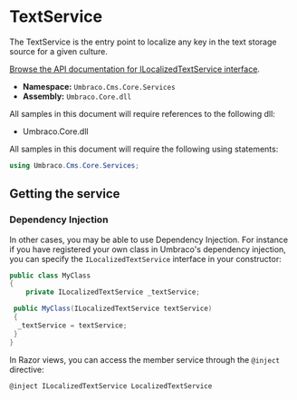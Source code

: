 # TextService

The TextService is the entry point to localize any key in the text storage source for a given culture.

[Browse the API documentation for ILocalizedTextService interface](https://apidocs.umbraco.com/v13/csharp/api/Umbraco.Cms.Core.Services.ILocalizedTextService.html).

* **Namespace:** `Umbraco.Cms.Core.Services`
* **Assembly:** `Umbraco.Core.dll`

 All samples in this document will require references to the following dll:

* Umbraco.Core.dll

All samples in this document will require the following using statements:

```csharp
using Umbraco.Cms.Core.Services;
```

## Getting the service

### Dependency Injection

In other cases, you may be able to use Dependency Injection. For instance if you have registered your own class in Umbraco's dependency injection, you can specify the `ILocalizedTextService` interface in your constructor:

```csharp
public class MyClass
{
    private ILocalizedTextService _textService;

 public MyClass(ILocalizedTextService textService)
 {
  _textService = textService;
 }
}
```

In Razor views, you can access the member service through the `@inject` directive:

```csharp
@inject ILocalizedTextService LocalizedTextService
```
